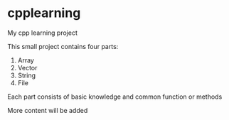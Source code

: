# cpplearning
My cpp learning project

This small project contains four parts:
1. Array
2. Vector
3. String
4. File

Each part consists of basic knowledge and common function or methods

More content will be added

